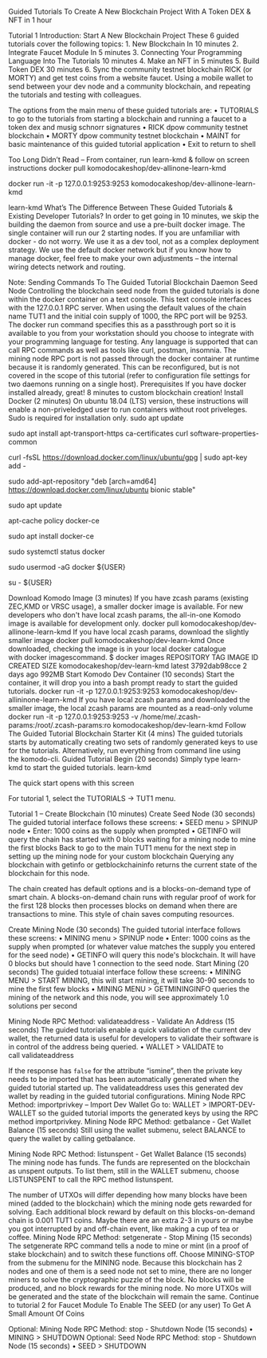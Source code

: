Guided Tutorials To Create A New Blockchain Project With A Token DEX & NFT in 1 hour

Tutorial 1 Introduction: Start A New Blockchain Project
These 6 guided tutorials cover the following topics:
    1. New Blockchain In 10 minutes
    2. Integrate Faucet Module In 5 minutes
    3. Connecting Your Programming Language Into The Tutorials 10 minutes
    4. Make an NFT in 5 minutes
    5. Build Token DEX 30 minutes
    6. Sync the community testnet blockchain RICK (or MORTY) and get test coins from a website faucet. Using a mobile wallet to send between your dev node and a community blockchain, and repeating the tutorials and testing with colleagues.

The options from the main menu of these guided tutorials are:
    • TUTORIALS to go to the tutorials from starting a blockchain and running a faucet to a token dex and musig schnorr signatures
    • RICK dpow community testnet blockchain
    • MORTY dpow community testnet blockchain
    • MAINT for basic maintenance of this guided tutorial application
    • Exit to return to shell

Too Long Didn’t Read – From container, run learn-kmd & follow on screen instructions
docker pull komodocakeshop/dev-allinone-learn-kmd

docker run -it -p 127.0.0.1:9253:9253 komodocakeshop/dev-allinone-learn-kmd

learn-kmd
What’s The Difference Between These Guided Tutorials & Existing Developer Tutorials?
In order to get going in 10 minutes, we skip the building the daemon from source and use a pre-built docker image.  The single container will run our 2 starting nodes. If you are unfamiliar with docker - do not worry. We use it as a dev tool, not as a complex deployment strategy.  We use the default docker network but if you know how to manage docker, feel free to make your own adjustments – the internal wiring detects network and routing.

Note: Sending Commands To The Guided Tutorial Blockchain Daemon Seed Node
Controlling the blockchain seed node from the guided tutorials is done within the docker container on a text console.   This text console interfaces with the 127.0.0.1 RPC server.
When using the default values of the chain name TUT1 and the initial coin supply of 1000, the RPC port will be 9253.
The docker run command specifies this as a passthrough port so it is available to you from your workstation should you choose to integrate with your programming language for testing.
Any language is supported that can call RPC commands as well as tools like curl, postman, insomnia.
The mining node RPC port is not passed through the docker container at runtime because it is randomly generated.  This can be reconfigured, but is not covered in the scope of this tutorial (refer to configuration file settings for two daemons running on a single host).
Prerequisites
If you have docker installed already, great! 8 minutes to custom blockchain creation!
Install Docker (2 minutes)
On ubuntu 18.04 (LTS) version, these instructions will enable a non-priveledged user to run containers without root priveleges. Sudo is required for installation only.
sudo apt update

sudo apt install apt-transport-https ca-certificates curl software-properties-common

curl -fsSL https://download.docker.com/linux/ubuntu/gpg | sudo apt-key add -

sudo add-apt-repository "deb [arch=amd64] https://download.docker.com/linux/ubuntu bionic stable"

sudo apt update

apt-cache policy docker-ce

sudo apt install docker-ce

sudo systemctl status docker

sudo usermod -aG docker ${USER}

su - ${USER}

Download Komodo Image (3 minutes)
If you have zcash params (existing ZEC,KMD or VRSC usage), a smaller docker image is available.
For new developers who don't have local zcash params, the all-in-one Komodo image is available for development only.
docker pull komodocakeshop/dev-allinone-learn-kmd
If you have local zcash params, download the slightly smaller image
docker pull komodocakeshop/dev-learn-kmd
Once downloaded, checking the image is in your local docker catalogue with docker imagescommand.
$ docker images
REPOSITORY                           TAG                 IMAGE ID            CREATED             SIZE
komodocakeshop/dev-learn-kmd   latest          3792dab98cce        2 days ago          992MB
Start Komodo Dev Container (10 seconds)
Start the container, it will drop you into a bash prompt ready to start the guided tutorials.
docker run -it -p 127.0.0.1:9253:9253 komodocakeshop/dev-allininone-learn-kmd
If you have local zcash params and downloaded the smaller image, the local zcash params are mounted as a read-only volume
docker run -it -p 127.0.0.1:9253:9253 -v /home/me/.zcash-params:/root/.zcash-params:ro komodocakeshop/dev-learn-kmd
Follow The Guided Tutorial Blockchain Starter Kit (4 mins)
The guided tutorials starts by automatically creating two sets of randomly generated keys to use for the tutorials.
Alternatively, run everything from command line using the komodo-cli.
Guided Tutorial Begin (20 seconds)
Simply type learn-kmd to start the guided tutorials.
learn-kmd


The quick start opens with this screen


For tutorial 1, select the TUTORIALS -> TUT1 menu.


Tutorial 1 – Create Blockchain (10 minutes)
Create Seed Node (30 seconds)
The guided tutorial interface follows these screens:
    • SEED menu > SPINUP node
    • Enter: 1000 coins as the supply when prompted
    • GETINFO will query the chain has started with 0 blocks waiting for a mining node to mine the first blocks
Back to go to the main TUT1 menu for the next step in setting up the mining node for your custom blockchain
Querying any blockchain with getinfo or getblockchaininfo returns the current state of the blockchain for this node.

The chain created has default options and is a blocks-on-demand type of smart chain. A blocks-on-demand chain runs with regular proof of work for the first 128 blocks then processes blocks on demand when there are transactions to mine. This style of chain saves computing resources.

Create Mining Node (30 seconds)
The guided tutorial interface follows these screens:
    • MINING menu > SPINUP node
    • Enter: 1000 coins as the supply when prompted (or whatever value matches the supply you entered for the seed node)
    • GETINFO will query this node's blockchain. It will have 0 blocks but should have 1 connection to the seed node.
Start Mining (20 seconds)
The guided totuaial interface follow these screens:
    • MINING MENU > START MINING, this will start mining, it will take 30-90 seconds to mine the first few blocks
    • MINING MENU > GETMININGINFO queries the mining of the network and this node, you will see approximately 1.0 solutions per second

Mining Node RPC Method: validateaddress - Validate An Address (15 seconds)
The guided tutorials enable a quick validation of the current dev wallet, the returned data is useful for developers to validate their software is in control of the address being queried.
    • WALLET > VALIDATE to call validateaddress

If the response has `false` for the attribute “ismine”, then the private key needs to be imported that has been automatically generated when the guided tutorial started up.  The validateaddress uses this generated dev wallet by reading in the guided tutorial configurations.
Mining Node RPC Method: importprivkey – Import Dev Wallet
Go to:
WALLET > IMPORT-DEV-WALLET so the guided tutorial imports the generated keys by using the RPC method importprivkey.
Mining Node RPC Method: getbalance - Get Wallet Balance (15 seconds)
Still using the wallet submenu, select BALANCE to query the wallet by calling getbalance.







Mining Node RPC Method: listunspent - Get Wallet Balance (15 seconds)
The mining node has funds.  The funds are represented on the blockchain as unspent outputs.  To list them, still in the WALLET submenu, choose LISTUNSPENT to call the RPC method listunspent.

The number of UTXOs will differ depending how many blocks have been mined (added to the blockchain) which the mining node gets rewarded for solving.  Each additional block reward by default on this blocks-on-demand chain is 0.001 TUT1 coins.  Maybe there are an extra 2-3 in yours or maybe you got interrupted by and off-chain event, like making a cup of tea or coffee.
Mining Node RPC Method: setgenerate - Stop Mining (15 seconds)
The setgenerate RPC command tells a node to mine or mint (in a proof of stake blockchain) and to switch these functions off.
Choose MINING-STOP from the submenu for the MINING node.
Because this blockchain has 2 nodes and one of them is a seed node not set to mine, there are no longer miners to solve the cryptographic puzzle of the block.  No blocks will be produced, and no block rewards for the mining node.  No more UTXOs will be generated and the state of the blockchain will remain the same.
Continue to tutorial 2 for Faucet Module To Enable The SEED (or any user) To Get A Small Amount Of Coins

Optional: Mining Node RPC Method: stop - Shutdown Node (15 seconds)
    • MINING > SHUTDOWN
Optional: Seed Node RPC Method: stop - Shutdown Node (15 seconds)
    • SEED > SHUTDOWN





